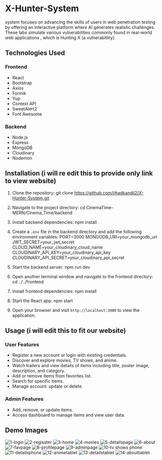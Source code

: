 # X-Hunter-System
system focuses on advancing the skills of users in web penetration testing by  offering an interactive platform where AI generates realistic challenges. These labs  simulate various vulnerabilities commonly found in real-world web applications , which is Hunting X (a vulnerabitlity).

## Technologies Used 

### Frontend
- React
- Bootstrap
- Axios
- Formik
- Yup
- Context API
- SweetAlert2
- Font Awesome

### Backend
- Node.js
- Express
- MongoDB
- Cloudinary
- Nodemon

## Installation (i will re edit this to provide only link to view website)

1. Clone the repository:
git clone https://github.com/jihadkandil2/X-Hunter-System.git

2. Navigate to the project directory:
cd CinemaTime-MERN/Cinema_Time/backend


3. Install backend dependencies:
npm install


4. Create a `.env` file in the backend directory and add the following environment variables:
PORT=3000
MONGODB_URI=your_mongodb_uri
JWT_SECRET=your_jwt_secret
CLOUD_NAME=your_cloudinary_cloud_name
CLOUDINARY_API_KEY=your_cloudinary_api_key
CLOUDINARY_API_SECRET=your_cloudinary_api_secret

5. Start the backend server:
npm run dev

6. Open another terminal window and navigate to the frontend directory:
cd ../../frontend

7. Install frontend dependencies:
npm install

8. Start the React app:
npm start


9. Open your browser and visit `http://localhost:3000` to view the application.


## Usage (i will edit this to fit our website)

### User Features 
- Register a new account or login with existing credentials.
- Discover and explore movies, TV shows, and anime.
- Watch trailers and view details of items including title, poster image, description, and category.
- Add or remove items from favorites list.
- Search for specific items.
- Manage account: update or delete.

### Admin Features
- Add, remove, or update items.
- Access dashboard to manage items and view user data.

## Demo Images
![1-login](https://github.com/mo-ibrahim22/CinemaTime-MERN/assets/125498637/ad085659-ea68-48ef-9a0f-21a14dfad9a3)
![2-regisster](https://github.com/mo-ibrahim22/CinemaTime-MERN/assets/125498637/61349655-dfd5-4ca9-98c3-72f643029900)
![3-home](https://github.com/mo-ibrahim22/CinemaTime-MERN/assets/125498637/a6f6d803-1f71-43f9-b53d-3228fdbddbd9)
![4-movies](https://github.com/mo-ibrahim22/CinemaTime-MERN/assets/125498637/0036beeb-999d-453e-bcaf-8b768d8d7419)
![5-detailspage](https://github.com/mo-ibrahim22/CinemaTime-MERN/assets/125498637/f661e6b8-0550-4f3b-bd6f-4fc21b7d6f78)
![6-about](https://github.com/mo-ibrahim22/CinemaTime-MERN/assets/125498637/60dc784e-26d0-420f-a934-dc2716259fda)
![7-favpage](https://github.com/mo-ibrahim22/CinemaTime-MERN/assets/125498637/a3c8ed24-264c-4050-b804-84e7c66b7a62)
![8-profilepage](https://github.com/mo-ibrahim22/CinemaTime-MERN/assets/125498637/f8b576a8-1a38-45e3-b2d5-aded6411a2c4)
![9-adminpage](https://github.com/mo-ibrahim22/CinemaTime-MERN/assets/125498637/867c7254-6eb6-4da9-9009-4193f52c5606)
![10-tv shows phone](https://github.com/mo-ibrahim22/CinemaTime-MERN/assets/125498637/38ceb7a9-f007-4586-a74f-71536ec4a54a)
![11-detailsphone](https://github.com/mo-ibrahim22/CinemaTime-MERN/assets/125498637/619e7bea-44dd-4b71-b0c3-6d3cbfc09047)
![12-animetablet](https://github.com/mo-ibrahim22/CinemaTime-MERN/assets/125498637/a0f4bb88-5e78-48f6-9207-000056846cb6)
![13-detailstablet](https://github.com/mo-ibrahim22/CinemaTime-MERN/assets/125498637/e2002fc7-8a26-4bb2-b004-9a9bf75b2a46)
![14-abouttablet](https://github.com/mo-ibrahim22/CinemaTime-MERN/assets/125498637/24e7d1d4-748e-4728-829d-598c18b00554)
